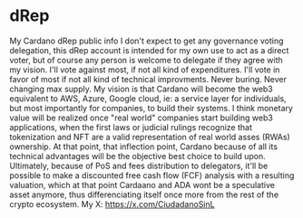 # dRep
My Cardano dRep public info
I don't expect to get any governance voting delegation, this dRep account is intended for my own use to act as a direct voter, but of course any person is welcome to delegate if they agree with my vision.
I'll vote against most, if not all kind of expenditures.
I'll vote in favor of most if not all kind of technical improvments.
Never buring. Never changing max supply.
My vision is that Cardano will become the web3 equivalent to AWS, Azure, Google cloud, ie: a service layer for individuals, but most importantly for companies, to build their systems.
I think monetary value will be realized once "real world" companies start building web3 applications, when the first laws or judicial rulings recognize that tokenization and NFT are a valid representation of real world asses (RWAs) ownership. At that point, that inflection point, Cardano because of all its technical advantages will be the objective best choice to build upon. Ultimately, because of PoS and fees distribution to delegators, it'll be possible to make a discounted free cash flow (FCF) analysis with a resulting valuation, which at that point Cardaano and ADA wont be a speculative asset anymore, thus differenciating itself once more from the rest of the crypto ecosystem.
My X: https://x.com/CiudadanoSinL

